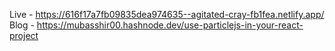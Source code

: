 Live - https://616f17a7fb09835dea974635--agitated-cray-fb1fea.netlify.app/
Blog - https://mubasshir00.hashnode.dev/use-particlejs-in-your-react-project
